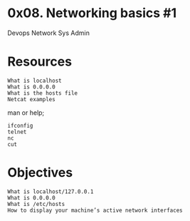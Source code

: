 # 0x08. Networking basics #1
Devops
Network
Sys Admin

# Resources

    What is localhost
    What is 0.0.0.0
    What is the hosts file
    Netcat examples

man or help;

    ifconfig
    telnet
    nc
    cut

# Objectives

    What is localhost/127.0.0.1
    What is 0.0.0.0
    What is /etc/hosts
    How to display your machine’s active network interfaces


